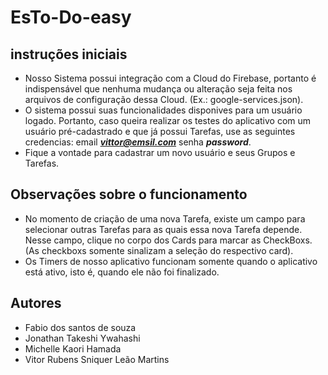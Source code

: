 # EsTo-Do-easy

## instruções iniciais
- Nosso Sistema possui integração com a Cloud do Firebase, portanto é indispensável que nenhuma mudança ou alteração seja feita nos arquivos de configuração dessa Cloud. (Ex.: google-services.json).
- O sistema possui suas funcionalidades disponives para um usuário logado. Portanto, caso queira realizar os testes do aplicativo com um usuário pré-cadastrado e que já possui Tarefas, use as seguintes credencias:  email ***vittor@emsil.com***  senha ***password***.
- Fique a vontade para cadastrar um novo usuário e seus Grupos e Tarefas.

## Observações sobre o funcionamento
- No momento de criação de uma nova Tarefa, existe um campo para selecionar outras Tarefas para as quais essa nova Tarefa depende. Nesse campo, clique no corpo dos  Cards para marcar as CheckBoxs. (As checkboxs somente sinalizam a seleção do respectivo card).
- Os Timers de nosso aplicativo funcionam somente quando o aplicativo está ativo, isto é, quando ele não foi finalizado.

## Autores 
- Fabio dos santos de souza 
- Jonathan Takeshi Ywahashi
- Michelle Kaori Hamada
- Vitor Rubens Sniquer Leão Martins
